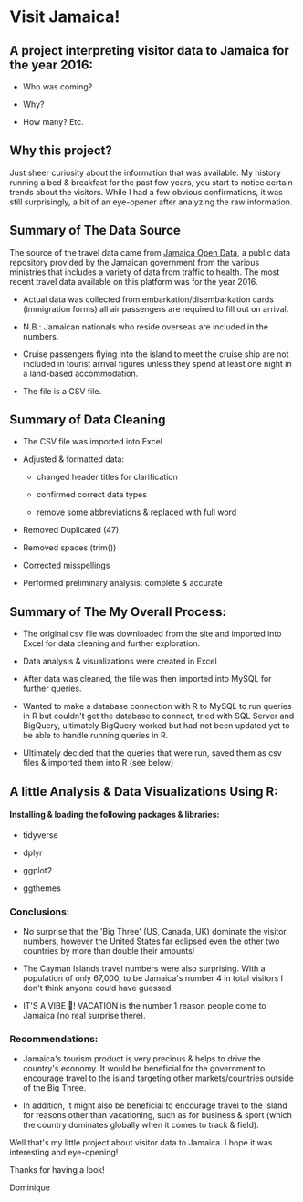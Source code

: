 # Visit Jamaica!
## A project interpreting visitor data to Jamaica for the year 2016:

-   Who was coming?

-   Why?

-   How many? Etc.

## Why this project?

Just sheer curiosity about the information that was available. My history running a bed & breakfast for the past few years, you start to notice certain trends about the visitors. While I had a few obvious confirmations, it was still surprisingly, a bit of an eye-opener after analyzing the raw information.

## Summary of The Data Source

The source of the travel data came from [Jamaica Open Data](https://data.gov.jm/), a public data repository provided by the Jamaican government from the various ministries that includes a variety of data from traffic to health. The most recent travel data available on this platform was for the year 2016.

-   Actual data was collected from embarkation/disembarkation cards (immigration forms) all air passengers are required to fill out on arrival.

-   N.B.: Jamaican nationals who reside overseas are included in the numbers.

-   Cruise passengers flying into the island to meet the cruise ship are not included in tourist arrival figures unless they spend at least one night in a land-based accommodation.

-   The file is a CSV file.

## Summary of Data Cleaning

-   The CSV file was imported into Excel

-   Adjusted & formatted data:

    -   changed header titles for clarification

    -   confirmed correct data types

    -   remove some abbreviations & replaced with full word

-   Removed Duplicated (47)

-   Removed spaces (trim())

-   Corrected misspellings

-   Performed preliminary analysis: complete & accurate


## Summary of The My Overall Process:
-   The original csv file was downloaded from the site and imported into Excel for data cleaning and further exploration. 

-   Data analysis & visualizations were created in Excel

-   After data was cleaned, the file was then imported into MySQL for further queries.

-   Wanted to make a database connection with R to MySQL to run queries in R but couldn't get the database to connect, tried with SQL Server and BigQuery, ultimately 
    BigQuery worked but had not been updated yet to be able to handle running queries in R. 
  
-   Ultimately decided that the queries that were run, saved them as csv files & imported them into R (see below)


## A little Analysis & Data Visualizations Using R:

#### Installing & loading the following packages & libraries:

-   tidyverse

-   dplyr

-   ggplot2

-   ggthemes
### Conclusions:

-   No surprise that the 'Big Three' (US, Canada, UK) dominate the visitor numbers, however the United States far eclipsed even the other two countries by more than double their amounts!

-   The Cayman Islands travel numbers were also surprising. With a population of only 67,000, to be Jamaica's number 4 in total visitors I don't think anyone could have guessed.

-   IT'S A VIBE 🥳! VACATION is the number 1 reason people come to Jamaica (no real surprise there).

### Recommendations:

-   Jamaica's tourism product is very precious & helps to drive the country's economy. It would be beneficial for the government to encourage travel to the island targeting other markets/countries outside of the Big Three.

-   In addition, it might also be beneficial to encourage travel to the island for reasons other than vacationing, such as for business & sport (which the country dominates globally when it comes to track & field).

Well that's my little project about visitor data to Jamaica. I hope it was interesting and eye-opening!

Thanks for having a look!

Dominique
